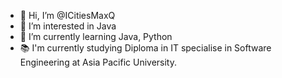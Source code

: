 - 👋 Hi, I’m @ICitiesMaxQ
- 👀 I’m interested in Java
- 🌱 I’m currently learning Java, Python
- 📚 I'm currently studying Diploma in IT specialise in Software Engineering at Asia Pacific University.

<!---
ICitiesMaxQ/ICitiesMaxQ is a ✨ special ✨ repository because its `README.md` (this file) appears on your GitHub profile.
You can click the Preview link to take a look at your changes.
--->
